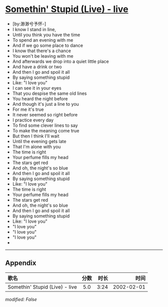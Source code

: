 # [Somethin' Stupid (Live) - live](https://music.163.com/song?id=67141)

* [by:渺渺兮予怀-]
* I know I stand in line,
* Until you think you have the time
* To spend an evening with me
* And if we go some place to dance
* I know that there's a chance
* You won't be leaving with me
* And afterwards we drop into a quiet little place
* And have a drink or two
* And then I go and spoil it all
* By saying something stupid
* Like: "I love you"
* I can see it in your eyes
* That you despise the same old lines
* You heard the night before
* And though it's just a line to you
* For me it's true
* It never seemed so right before
* I practice every day
* To find some clever lines to say
* To make the meaning come true
* But then I think I'll wait
* Until the evening gets late
* That I'm alone with you
* The time is right
* Your perfume fills my head
* The stars get red
* And oh, the night's so blue
* And then I go and spoil it all
* By saying something stupid
* Like: "I love you"
* The time is right
* Your perfume fills my head
* The stars get red
* And oh, the night's so blue
* And then I go and spoil it all
* By saying something stupid
* Like: "I love you"
* "I love you"
* "I love you"
* "I love you"
* 


---

## Appendix

|歌名|分数|时长|时间|
|:---|:---:|---:|---:|
|Somethin' Stupid (Live) - live|5.0|3:24|2002-02-01

*modified: False*
